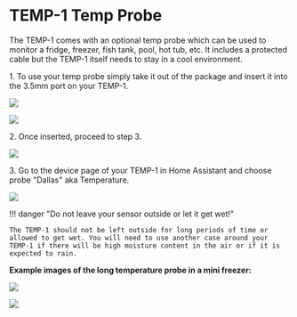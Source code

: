 # TEMP-1 Temp Probe

The TEMP-1 comes with an optional temp probe which can be used to monitor a fridge, freezer, fish tank, pool, hot tub, etc. It includes a protected cable but the TEMP-1 itself needs to stay in a cool environment.

1\. To use your temp probe simply take it out of the package and insert it into the 3.5mm port on your TEMP-1.

![](assets/temp1-temp-probe-insert-1.jpg)

![](assets/temp1-probe-fully-inserted.jpg)

2\. Once inserted, proceed to step 3.

![](assets/temp1-temp-probe-pic-1.jpg)

3\. Go to the device page of your TEMP-1 in Home Assistant and choose probe "Dallas" aka Temperature.

![](assets/temp1b-temp-probe-pic-1-1.png)

!!! danger "Do not leave your sensor outside or let it get wet!"

    The TEMP-1 should not be left outside for long periods of time or allowed to get wet. You will need to use another case around your TEMP-1 if there will be high moisture content in the air or if it is expected to rain.

**Example images of the long temperature probe in a mini freezer:**

![](assets/temp1b-temp-probe-freezer-pic-1.jpg)

![](assets/temp1b-temp-probe-freezer-pic-2.jpg)
